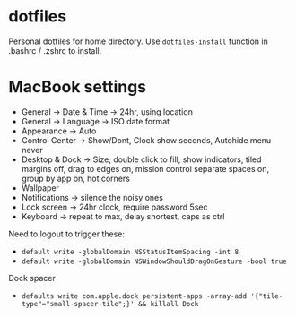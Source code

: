 # dotfiles
Personal dotfiles for home directory. Use `dotfiles-install` function in .bashrc / .zshrc to install.

# MacBook settings
- General -> Date & Time -> 24hr, using location
- General -> Language -> ISO date format
- Appearance -> Auto
- Control Center -> Show/Dont, Clock show seconds, Autohide menu never
- Desktop & Dock -> Size, double click to fill, show indicators, tiled margins off, drag to edges on, mission control separate spaces on, group by app on, hot corners
- Wallpaper
- Notifications -> silence the noisy ones
- Lock screen -> 24hr clock, require password 5sec
- Keyboard -> repeat to max, delay shortest, caps as ctrl

Need to logout to trigger these:
- `default write -globalDomain NSStatusItemSpacing -int 8`
- `default write -globalDomain NSWindowShouldDragOnGesture -bool true`

Dock spacer
- `defaults write com.apple.dock persistent-apps -array-add '{"tile-type"="small-spacer-tile";}' && killall Dock`

